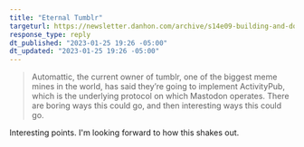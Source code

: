 ```yaml
---
title: "Eternal Tumblr"
targeturl: https://newsletter.danhon.com/archive/s14e09-building-and-documentation-making-new/
response_type: reply
dt_published: "2023-01-25 19:26 -05:00"
dt_updated: "2023-01-25 19:26 -05:00"
---
```


> Automattic, the current owner of tumblr, one of the biggest meme mines in the world, has said they’re going to implement ActivityPub, which is the underlying protocol on which Mastodon operates. There are boring ways this could go, and then interesting ways this could go.

Interesting points. I'm looking forward to how this shakes out. 
